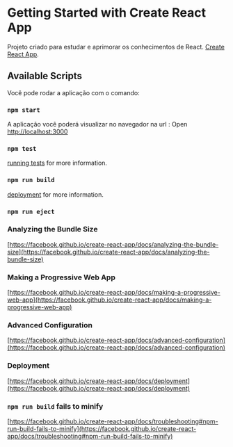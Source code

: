 # Getting Started with Create React App

Projeto criado para estudar e aprimorar os conhecimentos de React. [Create React App](https://github.com/facebook/create-react-app).

## Available Scripts

Você pode rodar a aplicação com o comando:

### `npm start`

A aplicação você poderá visualizar no navegador na url :
Open [http://localhost:3000](http://localhost:3000) 


### `npm test`

 [running tests](https://facebook.github.io/create-react-app/docs/running-tests) for more information.

### `npm run build`

 [deployment](https://facebook.github.io/create-react-app/docs/deployment) for more information.

### `npm run eject`


### Analyzing the Bundle Size

 [https://facebook.github.io/create-react-app/docs/analyzing-the-bundle-size](https://facebook.github.io/create-react-app/docs/analyzing-the-bundle-size)

### Making a Progressive Web App

 [https://facebook.github.io/create-react-app/docs/making-a-progressive-web-app](https://facebook.github.io/create-react-app/docs/making-a-progressive-web-app)

### Advanced Configuration

 [https://facebook.github.io/create-react-app/docs/advanced-configuration](https://facebook.github.io/create-react-app/docs/advanced-configuration)

### Deployment

 [https://facebook.github.io/create-react-app/docs/deployment](https://facebook.github.io/create-react-app/docs/deployment)

### `npm run build` fails to minify

 [https://facebook.github.io/create-react-app/docs/troubleshooting#npm-run-build-fails-to-minify](https://facebook.github.io/create-react-app/docs/troubleshooting#npm-run-build-fails-to-minify)
